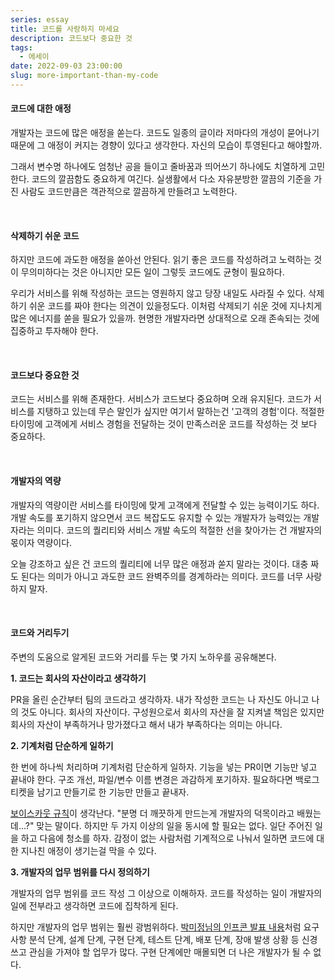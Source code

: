 ```yaml
---
series: essay
title: 코드를 사랑하지 마세요
description: 코드보다 중요한 것
tags:
  - 에세이
date: 2022-09-03 23:00:00
slug: more-important-than-my-code
---
```


#### 코드에 대한 애정

개발자는 코드에 많은 애정을 쏟는다. 코드도 일종의 글이라 저마다의 개성이 묻어나기 때문에 그 애정이 커지는 경향이 있다고 생각한다. 자신의 모습이 투영된다고 해야할까.

그래서 변수명 하나에도 엄청난 공을 들이고 줄바꿈과 띄어쓰기 하나에도 치열하게 고민한다. 코드의 깔끔함도 중요하게 여긴다. 실생활에서 다소 자유분방한 깔끔의 기준을 가진 사람도 코드만큼은 객관적으로 깔끔하게 만들려고 노력한다.

<br/>

#### 삭제하기 쉬운 코드

하지만 코드에 과도한 애정을 쏟아선 안된다. 읽기 좋은 코드를 작성하려고 노력하는 것이 무의미하다는 것은 아니지만 모든 일이 그렇듯 코드에도 균형이 필요하다.

우리가 서비스를 위해 작성하는 코드는 영원하지 않고 당장 내일도 사라질 수 있다. 삭제하기 쉬운 코드를 짜야 한다는 의견이 있을정도다. 이처럼 삭제되기 쉬운 것에 지나치게 많은 에너지를 쏟을 필요가 있을까. 현명한 개발자라면 상대적으로 오래 존속되는 것에 집중하고 투자해야 한다.

<br/>

#### 코드보다 중요한 것

코드는 서비스를 위해 존재한다. 서비스가 코드보다 중요하며 오래 유지된다. 코드가 서비스를 지탱하고 있는데 무슨 말인가 싶지만 여기서 말하는건 '고객의 경험'이다. 적절한 타이밍에 고객에게 서비스 경험을 전달하는 것이 만족스러운 코드를 작성하는 것 보다 중요하다.

<br/>

#### 개발자의 역량

개발자의 역량이란 서비스를 타이밍에 맞게 고객에게 전달할 수 있는 능력이기도 하다. 개발 속도를 포기하지 않으면서 코드 복잡도도 유지할 수 있는 개발자가 능력있는 개발자라는 의미다. 코드의 퀄리티와 서비스 개발 속도의 적절한 선을 찾아가는 건 개발자의 몫이자 역량이다.

오늘 강조하고 싶은 건 코드의 퀄리티에 너무 많은 애정과 쏟지 말라는 것이다. 대충 짜도 된다는 의미가 아니고 과도한 코드 완벽주의를 경계하라는 의미다. 코드를 너무 사랑하지 말자.

<br/>

#### 코드와 거리두기

주변의 도움으로 알게된 코드와 거리를 두는 몇 가지 노하우를 공유해본다.

**1. 코드는 회사의 자산이라고 생각하기**

PR을 올린 순간부터 팀의 코드라고 생각하자. 내가 작성한 코드는 나 자신도 아니고 나의 것도 아니다. 회사의 자산이다. 구성원으로서 회사의 자산을 잘 지켜낼 책임은 있지만 회사의 자산이 부족하거나 망가졌다고 해서 내가 부족하다는 의미는 아니다.

**2. 기계처럼 단순하게 일하기**

한 번에 하나씩 처리하며 기계처럼 단순하게 일하자. 기능을 넣는 PR이면 기능만 넣고 끝내야 한다. 구조 개선, 파일/변수 이름 변경은 과감하게 포기하자. 필요하다면 백로그 티켓을 남기고 만들기로 한 기능만 만들고 끝내자.

[보이스카웃 규칙](https://johngrib.github.io/wiki/Boy-Scout-Rule/)이 생각난다. "분명 더 깨끗하게 만드는게 개발자의 덕목이라고 배웠는데...?" 맞는 말이다. 하지만 두 가지 이상의 일을 동시에 할 필요는 없다. 일단 주어진 일을 하고 다음에 청소를 하자. 감정이 없는 사람처럼 기계적으로 나눠서 일하면 코드에 대한 지나친 애정이 생기는걸 막을 수 있다.

**3. 개발자의 업무 범위를 다시 정의하기**

개발자의 업무 범위를 코드 작성 그 이상으로 이해하자. 코드를 작성하는 일이 개발자의 일에 전부라고 생각하면 코드에 집착하게 된다.

하지만 개발자의 업무 범위는 훨씬 광범위하다. [박미정님의 인프콘 발표 내용](https://infcon.day/speaker/박미정-팀성장-코드리뷰/)처럼 요구 사항 분석 단계, 설계 단계, 구현 단계, 테스트 단계, 배포 단계, 장애 발생 상황 등 신경쓰고 관심을 가져야 할 업무가 많다. 구현 단계에만 매몰되면 더 나은 개발자가 될 수 없다.
